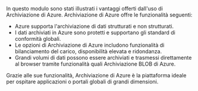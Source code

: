 In questo modulo sono stati illustrati i vantaggi offerti dall'uso di Archiviazione di Azure. Archiviazione di Azure offre le funzionalità seguenti:

- Azure supporta l'archiviazione di dati strutturati e non strutturati.
- I dati archiviati in Azure sono protetti e supportano gli standard di conformità globali.
- Le opzioni di Archiviazione di Azure includono funzionalità di bilanciamento del carico, disponibilità elevata e ridondanza.
- Grandi volumi di dati possono essere archiviati e trasmessi direttamente al browser tramite funzionalità quali Archiviazione BLOB di Azure.

Grazie alle sue funzionalità, Archiviazione di Azure è la piattaforma ideale per ospitare applicazioni o portali globali di grandi dimensioni.
